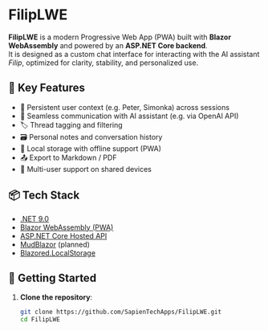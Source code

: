 # FilipLWE

**FilipLWE** is a modern Progressive Web App (PWA) built with **Blazor WebAssembly** and powered by an **ASP.NET Core backend**.  
It is designed as a custom chat interface for interacting with the AI assistant *Filip*, optimized for clarity, stability, and personalized use.

## 🌟 Key Features

- 🔄 Persistent user context (e.g. Peter, Simonka) across sessions
- 🧠 Seamless communication with AI assistant (e.g. via OpenAI API)
- 🏷️ Thread tagging and filtering
- 🗃️ Personal notes and conversation history
- 💾 Local storage with offline support (PWA)
- 📤 Export to Markdown / PDF
- 👥 Multi-user support on shared devices

## 📦 Tech Stack

- [.NET 9.0](https://dotnet.microsoft.com/)
- [Blazor WebAssembly (PWA)](https://learn.microsoft.com/en-us/aspnet/core/blazor/progressive-web-app)
- [ASP.NET Core Hosted API](https://learn.microsoft.com/en-us/aspnet/core/blazor/host-and-deploy/webassembly)
- [MudBlazor](https://mudblazor.com/) (planned)
- [Blazored.LocalStorage](https://github.com/Blazored/LocalStorage)

## 🏁 Getting Started

1. **Clone the repository**:
   ```bash
   git clone https://github.com/SapienTechApps/FilipLWE.git
   cd FilipLWE

